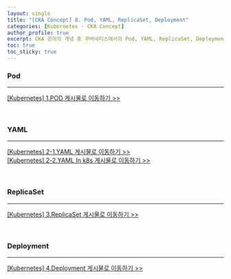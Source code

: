 ```yaml
---
layout: single
title: "[CKA Concept] 8. Pod, YAML, ReplicaSet, Deployment"
categories: [Kubernetes - CKA Concept]
author_profile: true
excerpt: CKA 강의의 개념 중 쿠버네티스에서의 Pod, YAML, ReplicaSet, Deployment에 대해 정리한다. 
toc: true
toc_sticky: true
---
```


### Pod

----------------------------

<a href='https://doomggakk.github.io/kubernetes/k8s_1_pod/'>[Kubernetes] 1.POD 게시물로 이동하기 >></a>

<br>

### YAML

----------------------------

<a href='https://doomggakk.github.io/kubernetes/k8s_2_yaml/'>[Kubernetes] 2-1.YAML 게시물로 이동하기 >></a><br>
<a href='https://doomggakk.github.io/kubernetes/k8s_3_yaml/'>[Kubernetes] 2-2.YAML In k8s 게시물로 이동하기 >></a>

<br>

### ReplicaSet

----------------------------

<a href='https://doomggakk.github.io/kubernetes/k8s_4_replicaset/'>[Kubernetes] 3.ReplicaSet 게시물로 이동하기 >></a>

<br>

### Deployment

----------------------------

<a href='https://doomggakk.github.io/kubernetes/k8s_5_deployment/'>[Kubernetes] 4.Deployment 게시물로 이동하기 >></a>